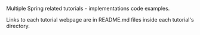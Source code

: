 Multiple Spring related tutorials - implementations code examples.

Links to each tutorial webpage are in README.md files inside each tutorial's directory.